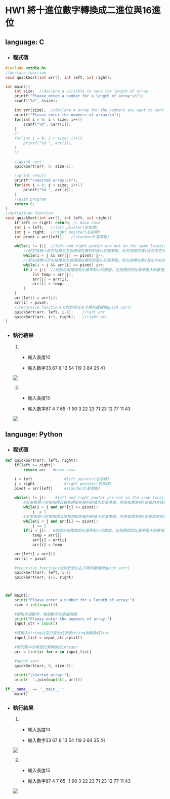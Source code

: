 # HW1 將十進位數字轉換成二進位與16進位
## language: C
* ### 程式碼
```c
#include <stdio.h>
//declare function
void quickSort(int arr[], int left, int right);

int main(){
    int size;  //declare a viriable to save the length of array
    printf("Please enter a number for a length of array:\n");
    scanf("%d", &size);
    
    int arr[size];  //declare a array for the numbers you want to sort
    printf("Please enter the numbers of array:\n");
    for(int i = 0; i < size; i++){
        scanf("%d", &arr[i]);
    }
    /*
    for(int i = 0; i < size; i++){
        printf("%d ", arr[i]);
    }
    */
    
    //quick sort
    quickSort(arr, 0, size-1);

    //print result
    printf("\nSorted array:\n");
    for(int i = 0; i < size; i++){
        printf("%d ", arr[i]);
    }
    //exit program
    return 0;
}
//definition function
void quickSort(int arr[], int left, int right){
    if(left >= right) return; // base case
    int i = left;   //left pointer(左指標)
    int j = right;  //right pointer(右指標)
    int pivot = arr[left];   //standard(基準點)
    
    while(i != j){  //left and right ponter are not on the same location 
        //若左指標小於右指標且右指標指在陣列的值大於基準點，則右指標左移(從右向左找第一個小於基準點的數)
        while(i < j && arr[j] >= pivot) j--;  
        //若左指標小於右指標且左指標指在陣列的值小於基準點，則左指標右移(從左向右找第一個大於基準點的數)
        while(i < j && arr[i] <= pivot) i++;
        if(i < j){  //直到右指標找到比基準點小的數值，左指標找到比基準點大的數值，將兩樹值交換位置
            int temp = arr[j];  
            arr[j] = arr[i];
            arr[i] = temp;
        }
    }
    arr[left] = arr[i];
    arr[i] = pivot;  
    //recursive function(分別針對左右子陣列繼續做quick sort)
    quickSort(arr, left, i-1);    //left arr
    quickSort(arr, i+1, right);   //right arr
}
```

* ### 執行結果
  1. - 輸入長度10

     - 輸入數字33 67 8 13 54 119 3 84 25 41
  
    ![](https://github.com/yunchien77/ds_algorithm/blob/main/hw3_quick_sort/exeresult/hw3_c_result.png)
  
  2. - 輸入長度15

     - 輸入數字87 4 7 65 -1 90 3 22 23 71 23 12 77 11 43
  
    ![](https://github.com/yunchien77/ds_algorithm/blob/main/hw3_quick_sort/exeresult/hw3_c_result2.png)
  

## language: Python
* ### 程式碼
```python
def quickSort(arr, left, right):
    if(left >= right): 
        return arr   #base case

    i = left              #left pointer(左指標)
    j = right             #right pointer(右指標)
    pivot = arr[left]     #standard(基準點)
    
    while(i != j):    #left and right ponter are not on the same location 
        #若左指標小於右指標且右指標指在陣列的值大於基準點，則右指標左移(從右向左找第一個小於基準點的數)
        while(i < j and arr[j] >= pivot): 
            j -= 1
        #若左指標小於右指標且左指標指在陣列的值小於基準點，則左指標右移(從左向右找第一個大於基準點的數)
        while(i < j and arr[i] <= pivot): 
            i += 1
        if(i < j):   #直到右指標找到比基準點小的數值，左指標找到比基準點大的數值，將兩樹值交換位置
            temp = arr[j]
            arr[j] = arr[i]
            arr[i] = temp

    arr[left] = arr[i]
    arr[i] = pivot
    
    #recursive function(分別針對左右子陣列繼續做quick sort)
    quickSort(arr, left, i-1)
    quickSort(arr, i+1, right)



def main():
    print("Please enter a number for a length of array:")
    size = int(input())
    
    #讀取多個數字，每個數字以空格隔開
    print("Please enter the numbers of array:")
    input_str = input()
    
    #將輸入string以空白見分成多個string後轉換成list
    input_list = input_str.split()
    
    #將列表中的每個元素轉換成integer
    arr = [int(x) for x in input_list]
    
    #quick sort
    quickSort(arr, 0, size-1);

    print("\nSorted array:");
    print(' '.join(map(str, arr)))
    
if __name__ == '__main__':
    main()
```

* ### 執行結果
  1. - 輸入長度10

     - 輸入數字33 67 8 13 54 119 3 84 25 41
  
    ![](https://github.com/yunchien77/ds_algorithm/blob/main/hw3_quick_sort/exeresult/hw3_py_result.png)
  
  2. - 輸入長度15

     - 輸入數字87 4 7 65 -1 90 3 22 23 71 23 12 77 11 43
  
    ![](https://github.com/yunchien77/ds_algorithm/blob/main/hw3_quick_sort/exeresult/hw3_py_result2.png)
